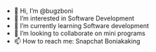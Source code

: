 - 👋 Hi, I’m @bugzboni
- 👀 I’m interested in Software Development
- 🌱 I’m currently learning Software development
- 💞️ I’m looking to collaborate on mini programs
- 📫 How to reach me: Snapchat Boniakaking

<!---
bugzboni/bugzboni is a ✨ special ✨ repository because its `README.md` (this file) appears on your GitHub profile.
You can click the Preview link to take a look at your changes.
--->

